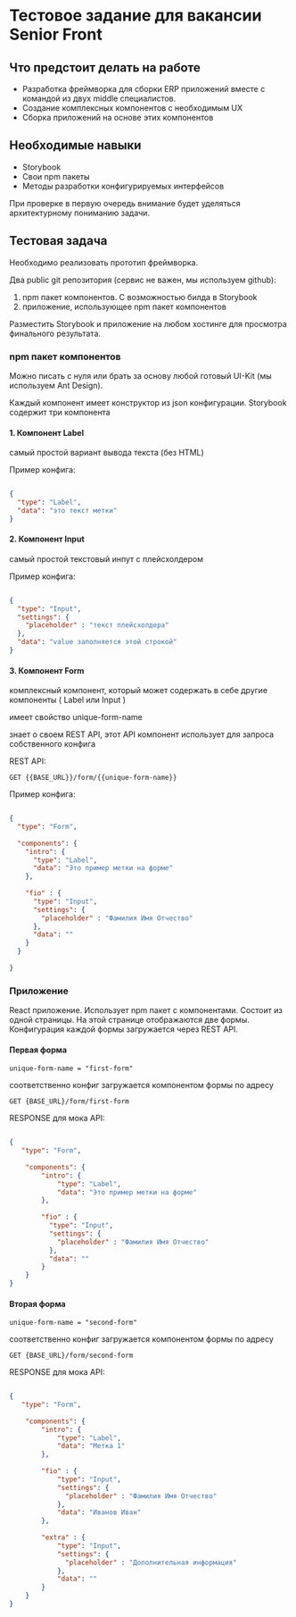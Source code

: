 # Тестовое задание для вакансии Senior Front

##  Что предстоит делать на работе

- Разработка фреймворка для сборки ERP приложений вместе с командой из двух middle специалистов.
- Создание комплексных компонентов с необходимым UX
- Сборка приложений на основе этих компонентов

## Необходимые навыки

- Storybook
- Свои npm пакеты
- Методы разработки конфигурируемых интерфейсов

При проверке в первую очередь внимание будет уделяться архитектурному пониманию задачи.


## Тестовая задача

Необходимо реализовать прототип фреймворка.

Два public git репозитория (сервис не важен, мы используем github):

1. npm пакет компонентов. С возможностью билда в Storybook
2. приложение, использующее npm пакет компонентов

Разместить Storybook и приложение на любом хостинге для просмотра финального результата.


### npm пакет компонентов

Можно писать с нуля или брать за основу любой готовый UI-Kit (мы используем Ant Design).

Каждый компонент имеет конструктор из json конфигурации.
Storybook содержит три компонента

#### 1. Компонент Label

самый простой вариант вывода текста (без HTML)

Пример конфига:
```json

{
  "type": "Label",
  "data": "это текст метки"
}

```

#### 2. Компонент Input

самый простой текстовый инпут с плейсхолдером

Пример конфига:
```json

{
  "type": "Input",
  "settings": {
    "placeholder" : "текст плейсхолдера"
  },
  "data": "value заполняется этой строкой"
}

```

#### 3. Компонент Form

комплексный компонент, который может содержать в себе другие компоненты ( Label или Input )

имеет свойство unique-form-name

знает о своем REST API, этот API компонент использует для запроса собственного конфига

REST API:

```http request
GET {{BASE_URL}}/form/{{unique-form-name}}
```

Пример конфига:
```json 

{
  "type": "Form",
  
  "components": {
    "intro": {
      "type": "Label",
      "data": "Это пример метки на форме"
    },
    
    "fio" : {
      "type": "Input",
      "settings": {
        "placeholder" : "Фамилия Имя Отчество"
      },
      "data": ""
    }
  }
  
}

```


### Приложение

React приложение. Использует npm пакет с компонентами.
Состоит из одной страницы.  На этой странице отображаются две формы.
Конфигурация каждой формы загружается через REST API.

#### Первая форма
```
unique-form-name = "first-form"

```
соответственно конфиг загружается компонентом формы по адресу

```
GET {BASE_URL}/form/first-form
```

RESPONSE для мока API:
```json

{
   "type": "Form",
    
    "components": {
        "intro": {
            "type": "Label",
            "data": "Это пример метки на форме"
        },
    
        "fio" : {
          "type": "Input",
          "settings": {
            "placeholder" : "Фамилия Имя Отчество"
          },
          "data": ""
        }
    }
}

```


#### Вторая форма
```
unique-form-name = "second-form"
```

соответственно конфиг загружается компонентом формы по адресу

```
GET {BASE_URL}/form/second-form
```

RESPONSE для мока API:
```json

{
   "type": "Form",
    
    "components": {
        "intro": {
            "type": "Label",
            "data": "Метка 1"
        },
    
        "fio" : {
            "type": "Input",
            "settings": {
              "placeholder" : "Фамилия Имя Отчество"
            },
            "data": "Иванов Иван"
        },
        
        "extra" : {
            "type": "Input",
            "settings": {
              "placeholder" : "Дополнительная информация"
            },
            "data": ""
        }
    }
}

```